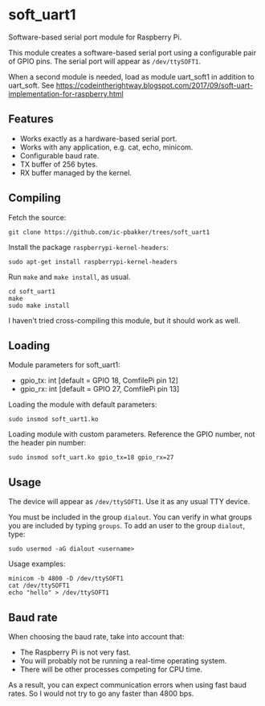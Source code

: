 # soft_uart1

Software-based serial port module for Raspberry Pi.

This module creates a software-based serial port using a configurable pair of GPIO pins. The serial port will appear as `/dev/ttySOFT1`.

When a second module is needed, load as module uart_soft1 in addition to uart_soft. See https://codeintherightway.blogspot.com/2017/09/soft-uart-implementation-for-raspberry.html

## Features

* Works exactly as a hardware-based serial port.
* Works with any application, e.g. cat, echo, minicom.
* Configurable baud rate.
* TX buffer of 256 bytes.
* RX buffer managed by the kernel.


## Compiling

Fetch the source:
```
git clone https://github.com/ic-pbakker/trees/soft_uart1
```

Install the package `raspberrypi-kernel-headers`:
```
sudo apt-get install raspberrypi-kernel-headers
```

Run `make` and `make install`, as usual.
```
cd soft_uart1
make
sudo make install
```

I haven't tried cross-compiling this module, but it should work as well.


## Loading

Module parameters for soft_uart1:

* gpio_tx: int [default = GPIO 18, ComfilePi pin 12]
* gpio_rx: int [default = GPIO 27, ComfilePi pin 13]

Loading the module with default parameters:
```
sudo insmod soft_uart1.ko
```

Loading module with custom parameters. Reference the GPIO number, not the header pin number:
```
sudo insmod soft_uart.ko gpio_tx=18 gpio_rx=27
```


## Usage

The device will appear as `/dev/ttySOFT1`. Use it as any usual TTY device.

You must be included in the group `dialout`. You can verify in what groups you are included by typing `groups`. To add an user to the group `dialout`, type:
```
sudo usermod -aG dialout <username>
```

Usage examples:
```
minicom -b 4800 -D /dev/ttySOFT1
cat /dev/ttySOFT1
echo "hello" > /dev/ttySOFT1
```

## Baud rate

When choosing the baud rate, take into account that:
* The Raspberry Pi is not very fast.
* You will probably not be running a real-time operating system.
* There will be other processes competing for CPU time.

As a result, you can expect communication errors when using fast baud rates. So I would not try to go any faster than 4800 bps.
